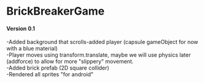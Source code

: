 # BrickBreakerGame

#### Version 0.1 <br/>
-Added background that scrolls-added player (capsule gameObject for now with a blue material)<br/>
-Player moves using transform.translate, maybe we will use physics later (addforce) to allow for more "slippery" movement.<br/>
-Added brick prefab (2D square collider)<br/>
-Rendered all sprites "for android"
